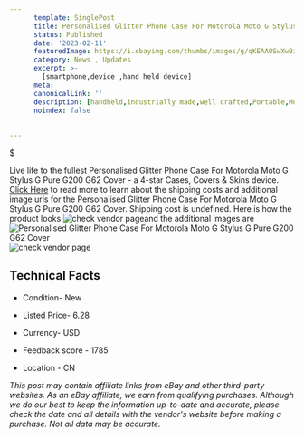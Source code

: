 ```yaml
---
      template: SinglePost
      title: Personalised Glitter Phone Case For Motorola Moto G Stylus G Pure G200 G62 Cover
      status: Published
      date: '2023-02-11'
      featuredImage: https://i.ebayimg.com/thumbs/images/g/qKEAAOSwXwBiV-Gb/s-l225.jpg
      category: News , Updates
      excerpt: >-
        [smartphone,device ,hand held device]
      meta:
      canonicalLink: ''
      description: [handheld,industrially made,well crafted,Portable,Mobile,Compact,Convenient,Lightweight,Maneuverable,Man-portable,Miniature,Carriable,Hand-held,Light,Holdable,Transportable,Mobile device,Pocket-sized,On-the-go,Wireless,Cordless,Compact size,Convenient size, smartphone,device ,hand held device]
      noindex: false
      
        
---
```

$

Live life to the fullest Personalised Glitter Phone Case For Motorola Moto G Stylus G Pure G200 G62 Cover - a 4-star Cases, Covers & Skins device. [Click Here](https://www.ebay.com/itm/313957131471?hash=item49194da4cf%3Ag%3AqKEAAOSwXwBiV-Gb&mkevt=1&mkcid=1&mkrid=711-53200-19255-0&campid=%253CePNCampaignId%253E&customid=%253CreferenceId%253E&toolid=10049) to read more to learn about the shipping costs and additional image urls for the Personalised Glitter Phone Case For Motorola Moto G Stylus G Pure G200 G62 Cover. Shipping cost is undefined. Here is how the product looks ![check vendor page](https://i.ebayimg.com/thumbs/images/g/qKEAAOSwXwBiV-Gb/s-l225.jpg)and the additional images are![Personalised Glitter Phone Case For Motorola Moto G Stylus G Pure G200 G62 Cover](https://i.ebayimg.com/images/g/qKEAAOSwXwBiV-Gb/s-l1600.jpg)![check vendor page](https://origin-galleryplus.ebayimg.com/ws/web/313957131471_2_0_1/225x225.jpg,https://origin-galleryplus.ebayimg.com/ws/web/313957131471_3_0_1/225x225.jpg,https://origin-galleryplus.ebayimg.com/ws/web/313957131471_4_0_1/225x225.jpg,https://origin-galleryplus.ebayimg.com/ws/web/313957131471_5_0_1/225x225.jpg,https://origin-galleryplus.ebayimg.com/ws/web/313957131471_6_0_1/225x225.jpg,https://origin-galleryplus.ebayimg.com/ws/web/313957131471_7_0_1/225x225.jpg,https://origin-galleryplus.ebayimg.com/ws/web/313957131471_8_0_1/225x225.jpg,https://origin-galleryplus.ebayimg.com/ws/web/313957131471_9_0_1/225x225.jpg,https://origin-galleryplus.ebayimg.com/ws/web/313957131471_10_0_1/225x225.jpg,https://origin-galleryplus.ebayimg.com/ws/web/313957131471_11_0_1/225x225.jpg,https://origin-galleryplus.ebayimg.com/ws/web/313957131471_12_0_1/225x225.jpg)



 ## Technical Facts 



     
      

 - Condition- New 


      

 - Listed Price- 6.28 


      

 - Currency- USD 


      

 - Feedback score - 1785 


      

 - Location - CN 


      
      

 *_This post may contain affiliate links from eBay and other third-party websites. As an eBay affiliate, we earn from qualifying purchases. Although we do our best to keep the information up-to-date and accurate, please check the date and all details with the vendor's website before making a purchase. Not all data may be accurate._*







